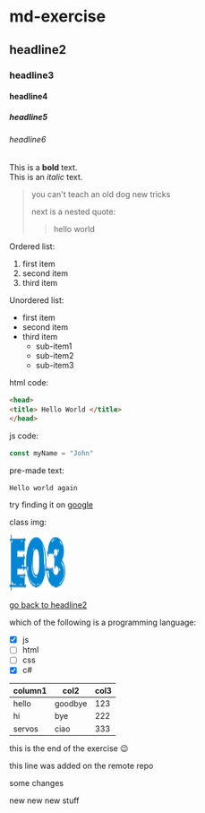 # md-exercise
## headline2
### headline3
#### headline4
##### headline5
###### headline6
  
This is a **bold** text.  
This is an *italic* text.

> you can't teach an old dog new tricks
>
> next is a nested quote:
>> hello world

Ordered list:

1. first item
2. second item
3. third item

Unordered list:

- first item
- second item 
- third item
  - sub-item1
  - sub-item2
  - sub-item3

html code:

```html
<head>
<title> Hello World </title>
</head>
```

js code:

```js
const myName = "John"
```

pre-made text:

```text
Hello world again
```

try finding it on [google](https://google.com)

class img:

![class-icon](./assets/e03.png)

[go back to headline2](#headline2)

which of the following is a programming language:

- [x] js
- [ ] html
- [ ] css
- [x] c#

| column1 | col2 | col3 |
| --- | --- | --- |
| hello | goodbye | 123 |
| hi | bye | 222 |
| servos | ciao | 333 |

this is the end of the exercise :wink:

this line was added on the remote repo

some changes

new new new stuff